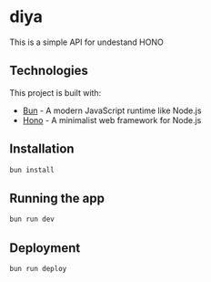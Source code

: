# diya
This is a simple API for undestand HONO 

## Technologies

This project is built with:

- [Bun](https://github.com/leapfrogtechnology/bun) - A modern JavaScript runtime like Node.js
- [Hono](https://github.com/honots/hono) - A minimalist web framework for Node.js


## Installation

```bash
bun install
```

## Running the app

```bash
bun run dev
```

## Deployment

```bash
bun run deploy
```